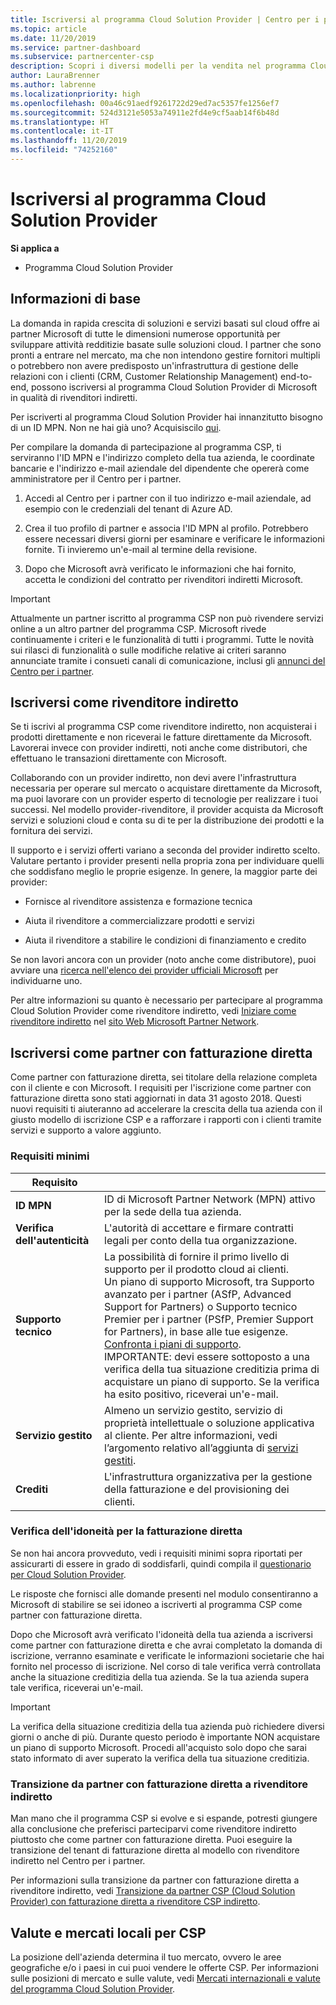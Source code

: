 ```yaml
---
title: Iscriversi al programma Cloud Solution Provider | Centro per i partner
ms.topic: article
ms.date: 11/20/2019
ms.service: partner-dashboard
ms.subservice: partnercenter-csp
description: Scopri i diversi modelli per la vendita nel programma Cloud Solution Provider (CSP) e determina qual è quello più adatto all'attività.
author: LauraBrenner
ms.author: labrenne
ms.localizationpriority: high
ms.openlocfilehash: 00a46c91aedf9261722d29ed7ac5357fe1256ef7
ms.sourcegitcommit: 524d3121e5053a74911e2fd4e9cf5aab14f6b48d
ms.translationtype: HT
ms.contentlocale: it-IT
ms.lasthandoff: 11/20/2019
ms.locfileid: "74252160"
---
```

# <a name="enroll-in-the-cloud-solution-provider-program"></a>Iscriversi al programma Cloud Solution Provider

**Si applica a**

- Programma Cloud Solution Provider  

## <a name="get-started"></a>Informazioni di base

La domanda in rapida crescita di soluzioni e servizi basati sul cloud offre ai partner Microsoft di tutte le dimensioni numerose opportunità per sviluppare attività redditizie basate sulle soluzioni cloud. I partner che sono pronti a entrare nel mercato, ma che non intendono gestire fornitori multipli o potrebbero non avere predisposto un'infrastruttura di gestione delle relazioni con i clienti (CRM, Customer Relationship Management) end-to-end, possono iscriversi al programma Cloud Solution Provider di Microsoft in qualità di rivenditori indiretti.

Per iscriverti al programma Cloud Solution Provider hai innanzitutto bisogno di un ID MPN. Non ne hai già uno? Acquisiscilo [qui](https://epe.mspartner.microsoft.com/EPE/portal/en-US?partnerid=).

Per compilare la domanda di partecipazione al programma CSP, ti serviranno l'ID MPN e l'indirizzo completo della tua azienda, le coordinate bancarie e l'indirizzo e-mail aziendale del dipendente che opererà come amministratore per il Centro per i partner.

1. Accedi al Centro per i partner con il tuo indirizzo e-mail aziendale, ad esempio con le credenziali del tenant di Azure AD.

2. Crea il tuo profilo di partner e associa l'ID MPN al profilo.
Potrebbero essere necessari diversi giorni per esaminare e verificare le informazioni fornite. Ti invieremo un'e-mail al termine della revisione.

3. Dopo che Microsoft avrà verificato le informazioni che hai fornito, accetta le condizioni del contratto per rivenditori indiretti Microsoft.

> [!IMPORTANT]  
> Attualmente un partner iscritto al programma CSP non può rivendere servizi online a un altro partner del programma CSP. Microsoft rivede continuamente i criteri e le funzionalità di tutti i programmi. Tutte le novità sui rilasci di funzionalità o sulle modifiche relative ai criteri saranno annunciate tramite i consueti canali di comunicazione, inclusi gli [annunci del Centro per i partner](https://partner.microsoft.com/pcv/announcements).

## <a name="enroll-as-an-indirect-reseller"></a>Iscriversi come rivenditore indiretto

Se ti iscrivi al programma CSP come rivenditore indiretto, non acquisterai i prodotti direttamente e non riceverai le fatture direttamente da Microsoft. Lavorerai invece con provider indiretti, noti anche come distributori, che effettuano le transazioni direttamente con Microsoft.

Collaborando con un provider indiretto, non devi avere l'infrastruttura necessaria per operare sul mercato o acquistare direttamente da Microsoft, ma puoi lavorare con un provider esperto di tecnologie per realizzare i tuoi successi. Nel modello provider-rivenditore, il provider acquista da Microsoft servizi e soluzioni cloud e conta su di te per la distribuzione dei prodotti e la fornitura dei servizi.

Il supporto e i servizi offerti variano a seconda del provider indiretto scelto. Valutare pertanto i provider presenti nella propria zona per individuare quelli che soddisfano meglio le proprie esigenze. In genere, la maggior parte dei provider:

- Fornisce al rivenditore assistenza e formazione tecnica

- Aiuta il rivenditore a commercializzare prodotti e servizi

- Aiuta il rivenditore a stabilire le condizioni di finanziamento e credito

Se non lavori ancora con un provider (noto anche come distributore), puoi avviare una [ricerca nell'elenco dei provider ufficiali Microsoft](https://partnercenter.microsoft.com/partner/find-a-provider) per individuarne uno.

Per altre informazioni su quanto è necessario per partecipare al programma Cloud Solution Provider come rivenditore indiretto, vedi [Iniziare come rivenditore indiretto](https://partner.microsoft.com/cloud-solution-provider/whats-required) nel [sito Web Microsoft Partner Network](https://partner.microsoft.com/). 

## <a name="enroll-as-a-direct-bill-partner"></a>Iscriversi come partner con fatturazione diretta

Come partner con fatturazione diretta, sei titolare della relazione completa con il cliente e con Microsoft. I requisiti per l'iscrizione come partner con fatturazione diretta sono stati aggiornati in data 31 agosto 2018. Questi nuovi requisiti ti aiuteranno ad accelerare la crescita della tua azienda con il giusto modello di iscrizione CSP e a rafforzare i rapporti con i clienti tramite servizi e supporto a valore aggiunto. 

### <a name="minimum-requirements"></a>Requisiti minimi

|**Requisito**|                             |
|--------------------------------|--------------------------------------------------------------|
|**ID MPN**   |ID di Microsoft Partner Network (MPN) attivo per la sede della tua azienda.    |
|**Verifica dell'autenticità**   |L'autorità di accettare e firmare contratti legali per conto della tua organizzazione.|
|**Supporto tecnico**   |La possibilità di fornire il primo livello di supporto per il prodotto cloud ai clienti. <br>Un piano di supporto Microsoft, tra Supporto avanzato per i partner (ASfP, Advanced Support for Partners) o Supporto tecnico Premier per i partner (PSfP, Premier Support for Partners), in base alle tue esigenze. [Confronta i piani di supporto](https://partner.microsoft.com/support/partnersupport).<br> IMPORTANTE: devi essere sottoposto a una verifica della tua situazione creditizia prima di acquistare un piano di supporto. Se la verifica ha esito positivo, riceverai un'e-mail. |
|**Servizio gestito**   |Almeno un servizio gestito, servizio di proprietà intellettuale o soluzione applicativa al cliente. Per altre informazioni, vedi l’argomento relativo all’aggiunta di [servizi gestiti](https://partner.microsoft.com/business-opportunities/managed-services-provider).|
|**Crediti** |L'infrastruttura organizzativa per la gestione della fatturazione e del provisioning dei clienti.

### <a name="verify-direct-bill-eligibility"></a>Verifica dell'idoneità per la fatturazione diretta

Se non hai ancora provveduto, vedi i requisiti minimi sopra riportati per assicurarti di essere in grado di soddisfarli, quindi compila il [questionario per Cloud Solution Provider](https://partner.microsoft.com/cloud-solution-provider/assessment).

Le risposte che fornisci alle domande presenti nel modulo consentiranno a Microsoft di stabilire se sei idoneo a iscriverti al programma CSP come partner con fatturazione diretta.

Dopo che Microsoft avrà verificato l'idoneità della tua azienda a iscriversi come partner con fatturazione diretta e che avrai completato la domanda di iscrizione, verranno esaminate e verificate le informazioni societarie che hai fornito nel processo di iscrizione. Nel corso di tale verifica verrà controllata anche la situazione creditizia della tua azienda. Se la tua azienda supera tale verifica, riceverai un'e-mail.

>[!IMPORTANT]
>La verifica della situazione creditizia della tua azienda può richiedere diversi giorni o anche di più. Durante questo periodo è importante NON acquistare un piano di supporto Microsoft. Procedi all'acquisto solo dopo che sarai stato informato di aver superato la verifica della tua situazione creditizia.

### <a name="transition-from-direct-bill-to-indirect-reseller"></a>Transizione da partner con fatturazione diretta a rivenditore indiretto

Man mano che il programma CSP si evolve e si espande, potresti giungere alla conclusione che preferisci parteciparvi come rivenditore indiretto piuttosto che come partner con fatturazione diretta. Puoi eseguire la transizione del tenant di fatturazione diretta al modello con rivenditore indiretto nel Centro per i partner.

Per informazioni sulla transizione da partner con fatturazione diretta a rivenditore indiretto, vedi [Transizione da partner CSP (Cloud Solution Provider) con fatturazione diretta a rivenditore CSP indiretto](transition-direct-to-indirect.md).

## <a name="csp-regional-markets-and-currencies"></a>Valute e mercati locali per CSP

La posizione dell'azienda determina il tuo mercato, ovvero le aree geografiche e/o i paesi in cui puoi vendere le offerte CSP. Per informazioni sulle posizioni di mercato e sulle valute, vedi [Mercati internazionali e valute del programma Cloud Solution Provider](regional-authorization-overview.md).

